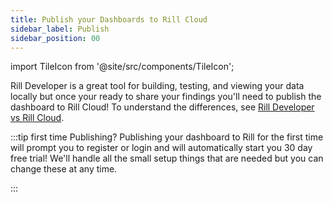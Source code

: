 ```yaml
---
title: Publish your Dashboards to Rill Cloud
sidebar_label: Publish
sidebar_position: 00
---
```


import TileIcon from '@site/src/components/TileIcon';

<div className="tile-icon-grid">
    <TileIcon
    header="Publish your Dashboard"
    content="Transform and prepare your data with Rill's powerful ETL capabilities."
    link="/build/models/"
    />
    <TileIcon
    header="Configure Deployment Credentials"
    content="Need incremental refreshes or using ClickHouse Modeling? Click here!"
    link="/build/advanced-models"
    />

</div>

Rill Developer is a great tool for building, testing, and viewing your data locally but once your ready to share your findings you'll need to publish the dashboard to Rill Cloud! To understand the differences, see [Rill Developer vs Rill Cloud](/home/concepts/developerVsCloud).

:::tip  first time Publishing?
Publishing your dashboard to Rill for the first time will prompt you to register or login and will automatically start you 30 day free trial! We'll handle all the small setup things that are needed but you can change these at any time.

:::

